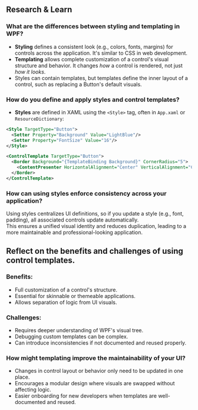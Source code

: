 

## Research & Learn

### What are the differences between styling and templating in WPF?

- **Styling** defines a consistent look (e.g., colors, fonts, margins) for controls across the application. It's similar to CSS in web development.
- **Templating** allows complete customization of a control's visual structure and behavior. It changes *how* a control is rendered, not just *how it looks*.
- Styles can contain templates, but templates define the inner layout of a control, such as replacing a Button's default visuals.

### How do you define and apply styles and control templates?

- **Styles** are defined in XAML using the `<Style>` tag, often in `App.xaml` or `ResourceDictionary`:

```xml
<Style TargetType="Button">
  <Setter Property="Background" Value="LightBlue"/>
  <Setter Property="FontSize" Value="16"/>
</Style>

<ControlTemplate TargetType="Button">
  <Border Background="{TemplateBinding Background}" CornerRadius="5">
    <ContentPresenter HorizontalAlignment="Center" VerticalAlignment="Center"/>
  </Border>
</ControlTemplate>
```

### How can using styles enforce consistency across your application?

Using styles centralizes UI definitions, so if you update a style (e.g., font, padding), all associated controls update automatically.  
This ensures a unified visual identity and reduces duplication, leading to a more maintainable and professional-looking application.

## Reflect on the benefits and challenges of using control templates.

###  Benefits:
- Full customization of a control's structure.
- Essential for skinnable or themeable applications.
- Allows separation of logic from UI visuals.

### Challenges:
- Requires deeper understanding of WPF's visual tree.
- Debugging custom templates can be complex.
- Can introduce inconsistencies if not documented and reused properly.

### How might templating improve the maintainability of your UI?
- Changes in control layout or behavior only need to be updated in one place.
- Encourages a modular design where visuals are swapped without affecting logic.
- Easier onboarding for new developers when templates are well-documented and reused.
